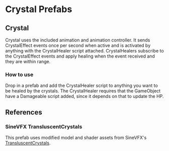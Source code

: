 ﻿# Crystal Prefabs

## Crystal
   
Crystal uses the included animation and animation controller. It sends
CrystalEffect events once per second when active and is activated by anything
with the CrystalHealer script attached. CrystalHealers subscribe to the
CrystalEffect events and apply healing when the event received and they are
within range.

### How to use

Drop in a prefab and add the CrystalHealer script to anything you want to be
healed by the crystals. The CrystalHealer requires that the GameObject have a
Damageable script added, since it depends on that to update the HP.

## References

### SineVFX TransluscentCrystals

This prefab uses modified model and shader assets from SineVFX's
[TransluscentCrystals](https://assetstore.unity.com/packages/3d/environments/fantasy/translucent-crystals-106274).

